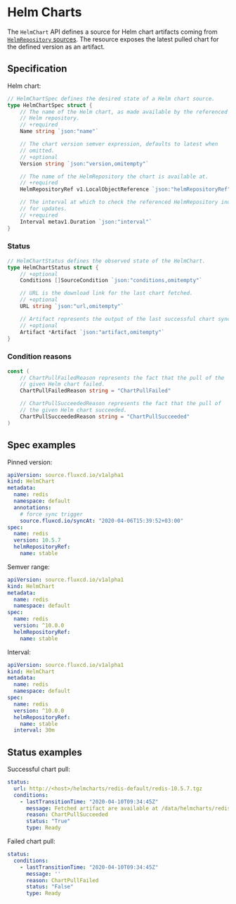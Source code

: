 # Helm Charts

The `HelmChart` API defines a source for Helm chart artifacts coming
from [`HelmRepository` sources](helmrepositories.md). The resource
exposes the latest pulled chart for the defined version as an artifact.

## Specification

Helm chart:

```go
// HelmChartSpec defines the desired state of a Helm chart source.
type HelmChartSpec struct {
	// The name of the Helm chart, as made available by the referenced
	// Helm repository.
	// +required
	Name string `json:"name"`

	// The chart version semver expression, defaults to latest when
	// omitted.
	// +optional
	Version string `json:"version,omitempty"`

	// The name of the HelmRepository the chart is available at.
	// +required
	HelmRepositoryRef v1.LocalObjectReference `json:"helmRepositoryRef"`

	// The interval at which to check the referenced HelmRepository index
	// for updates.
	// +required
	Interval metav1.Duration `json:"interval"`
}
```

### Status

```go
// HelmChartStatus defines the observed state of the HelmChart.
type HelmChartStatus struct {
	// +optional
	Conditions []SourceCondition `json:"conditions,omitempty"`

	// URL is the download link for the last chart fetched.
	// +optional
	URL string `json:"url,omitempty"`

	// Artifact represents the output of the last successful chart sync.
	// +optional
	Artifact *Artifact `json:"artifact,omitempty"`
}
```

### Condition reasons

```go
const (
	// ChartPullFailedReason represents the fact that the pull of the
	// given Helm chart failed.
	ChartPullFailedReason string = "ChartPullFailed"

	// ChartPullSucceededReason represents the fact that the pull of
	// the given Helm chart succeeded.
	ChartPullSucceededReason string = "ChartPullSucceeded"
)
```

## Spec examples

Pinned version:

```yaml
apiVersion: source.fluxcd.io/v1alpha1
kind: HelmChart
metadata:
  name: redis
  namespace: default
  annotations:
    # force sync trigger
    source.fluxcd.io/syncAt: "2020-04-06T15:39:52+03:00"
spec:
  name: redis
  version: 10.5.7
  helmRepositoryRef:
    name: stable
```

Semver range:

```yaml
apiVersion: source.fluxcd.io/v1alpha1
kind: HelmChart
metadata:
  name: redis
  namespace: default
spec:
  name: redis
  version: ^10.0.0
  helmRepositoryRef:
    name: stable
```

Interval:

```yaml
apiVersion: source.fluxcd.io/v1alpha1
kind: HelmChart
metadata:
  name: redis
  namespace: default
spec:
  name: redis
  version: ^10.0.0
  helmRepositoryRef:
    name: stable
  interval: 30m
```

## Status examples

Successful chart pull:

```yaml
status:
  url: http://<host>/helmcharts/redis-default/redis-10.5.7.tgz
  conditions:
    - lastTransitionTime: "2020-04-10T09:34:45Z"
      message: Fetched artifact are available at /data/helmcharts/redis-default/redis-10.5.7.tgz
      reason: ChartPullSucceeded
      status: "True"
      type: Ready
```

Failed chart pull:

```yaml
status:
  conditions:
    - lastTransitionTime: "2020-04-10T09:34:45Z"
      message: ''
      reason: ChartPullFailed
      status: "False"
      type: Ready
```

